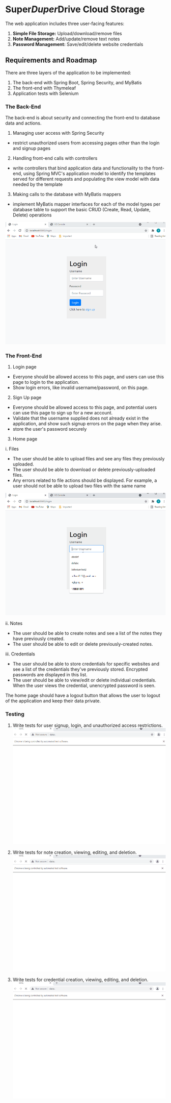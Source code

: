 # Super*Duper*Drive Cloud Storage
The web application includes three user-facing features:

1. **Simple File Storage:** Upload/download/remove files
2. **Note Management:** Add/update/remove text notes
3. **Password Management:** Save/edit/delete website credentials

## Requirements and Roadmap
There are three layers of the application to be implemented:

1. The back-end with Spring Boot, Spring Security, and MyBatis
2. The front-end with Thymeleaf
3. Application tests with Selenium

### The Back-End
The back-end is about security and connecting the front-end to database data and actions. 

1. Managing user access with Spring Security
 - restrict unauthorized users from accessing pages other than the login and signup pages

2. Handling front-end calls with controllers
 - write controllers that bind application data and functionality to the front-end, using Spring MVC's application model to identify the templates served for different requests and populating the view model with data needed by the template 

3. Making calls to the database with MyBatis mappers
 - implement MyBatis mapper interfaces for each of the model types per database table to support the basic CRUD (Create, Read, Update, Delete) operations 

![H2Console](/demoGif/H2Console.gif)


### The Front-End

1. Login page
 - Everyone should be allowed access to this page, and users can use this page to login to the application. 
 - Show login errors, like invalid username/password, on this page. 

2. Sign Up page
 - Everyone should be allowed access to this page, and potential users can use this page to sign up for a new account. 
 - Validate that the username supplied does not already exist in the application, and show such signup errors on the page when they arise.
 - store the user's password securely

3. Home page

 i. Files
  - The user should be able to upload files and see any files they previously uploaded. 
  - The user should be able to download or delete previously-uploaded files.
  - Any errors related to file actions should be displayed. For example, a user should not be able to upload two files with the same name

![FileDemo](/demoGif/FileDemo.gif)

 ii. Notes
  - The user should be able to create notes and see a list of the notes they have previously created.
  - The user should be able to edit or delete previously-created notes.

 iii. Credentials
 - The user should be able to store credentials for specific websites and see a list of the credentials they've previously stored. Encrypted passwords are displayed in this list.
 - The user should be able to view/edit or delete individual credentials. When the user views the credential, unencrypted password is seen.

The home page should have a logout button that allows the user to logout of the application and keep their data private.

### Testing

1. Write tests for user signup, login, and unauthorized access restrictions.
![AccessTests](/demoGif/AccessTests.gif)


2. Write tests for note creation, viewing, editing, and deletion.
![NoteTests](/demoGif/NoteTests.gif)

3. Write tests for credential creation, viewing, editing, and deletion.
![CredentialTests](/demoGif/CredentialTests.gif)

